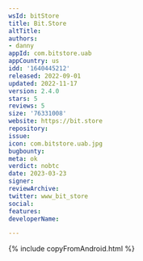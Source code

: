 ```yaml
---
wsId: bitStore
title: Bit.Store
altTitle: 
authors:
- danny
appId: com.bitstore.uab
appCountry: us
idd: '1640445212'
released: 2022-09-01
updated: 2022-11-17
version: 2.4.0
stars: 5
reviews: 5
size: '76331008'
website: https://bit.store
repository: 
issue: 
icon: com.bitstore.uab.jpg
bugbounty: 
meta: ok
verdict: nobtc
date: 2023-03-23
signer: 
reviewArchive: 
twitter: www_bit_store
social: 
features: 
developerName: 

---
```


{% include copyFromAndroid.html %}
